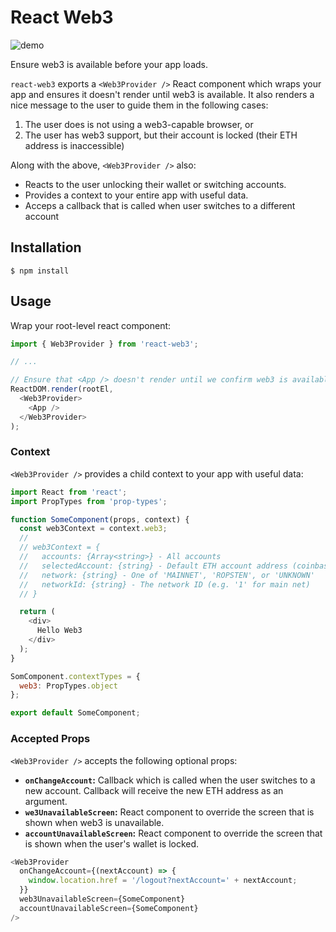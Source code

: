 # React Web3

![demo](https://d3vv6lp55qjaqc.cloudfront.net/items/0x0U0Y2G3W3L3R203l2X/Screen%20Recording%202017-07-30%20at%2005.07%20AM.gif?X-CloudApp-Visitor-Id=1754851&v=759f0b27)

Ensure web3 is available before your app loads.

`react-web3` exports a `<Web3Provider />` React component which wraps your app
and ensures it doesn't render until web3 is available. It also renders a nice
message to the user to guide them in the following cases:

1. The user does is not using a web3-capable browser, or
2. The user has web3 support, but their account is locked (their ETH address is inaccessible)

Along with the above, `<Web3Provider />` also:

 * Reacts to the user unlocking their wallet or switching accounts.
 * Provides a context to your entire app with useful data.
 * Acceps a callback that is called when user switches to a different account


## Installation

```
$ npm install
```

## Usage

Wrap your root-level react component:

```js
import { Web3Provider } from 'react-web3';

// ...

// Ensure that <App /> doesn't render until we confirm web3 is available
ReactDOM.render(rootEl,
  <Web3Provider>
    <App />
  </Web3Provider>
);
```

### Context

`<Web3Provider />` provides a child context to your app with useful data:

```js
import React from 'react';
import PropTypes from 'prop-types';

function SomeComponent(props, context) {
  const web3Context = context.web3;
  //
  // web3Context = {
  //   accounts: {Array<string>} - All accounts
  //   selectedAccount: {string} - Default ETH account address (coinbase)
  //   network: {string} - One of 'MAINNET', 'ROPSTEN', or 'UNKNOWN'
  //   networkId: {string} - The network ID (e.g. '1' for main net)
  // }

  return (
    <div>
      Hello Web3
    </div>
  );
}

SomComponent.contextTypes = {
  web3: PropTypes.object
};

export default SomeComponent;
```

### Accepted Props

`<Web3Provider />` accepts the following optional props:

  * **`onChangeAccount`:** Callback which is called when the user switches to
  a new account. Callback will receive the new ETH address as an argument.
  * **`we3UnavailableScreen`:** React component to override the screen that is
  shown when web3 is unavailable.
  * **`accountUnavailableScreen`:** React component to override the screen that
  is shown when the user's wallet is locked.

```js
<Web3Provider
  onChangeAccount={(nextAccount) => {
    window.location.href = '/logout?nextAccount=' + nextAccount;
  }}
  web3UnavailableScreen={SomeComponent}
  accountUnavailableScreen={SomeComponent}
/>
```

